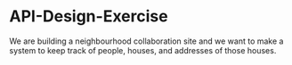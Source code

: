 # API-Design-Exercise
We are building a neighbourhood collaboration site and we want to make a system to keep track of people, houses, and addresses of those houses.
